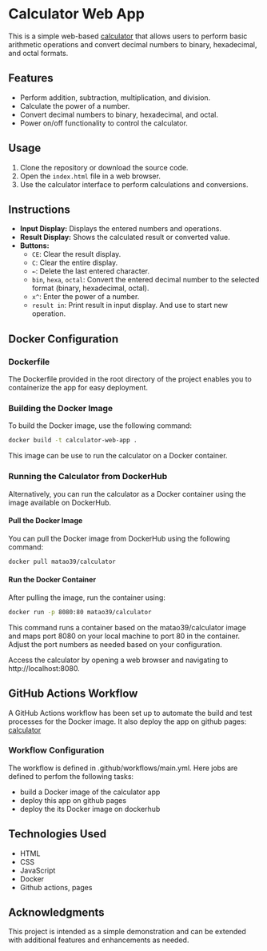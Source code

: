 # Calculator Web App

This is a simple web-based [calculator](https://amandinetao.github.io/calculator/) that allows users to perform basic arithmetic operations and convert decimal numbers to binary, hexadecimal, and octal formats.

## Features

- Perform addition, subtraction, multiplication, and division.
- Calculate the power of a number.
- Convert decimal numbers to binary, hexadecimal, and octal.
- Power on/off functionality to control the calculator.

## Usage

1. Clone the repository or download the source code.
2. Open the `index.html` file in a web browser.
3. Use the calculator interface to perform calculations and conversions.


## Instructions

- **Input Display:** Displays the entered numbers and operations.
- **Result Display:** Shows the calculated result or converted value.
- **Buttons:**
  - `CE`: Clear the result display.
  - `C`: Clear the entire display.
  - `←`: Delete the last entered character.
  - `bin`, `hexa`, `octal`: Convert the entered decimal number to the selected format (binary, hexadecimal, octal).
  - `x^`: Enter the power of a number.
  - `result in`: Print result in input display. And use to start new operation.
    
## Docker Configuration

### Dockerfile

The Dockerfile provided in the root directory of the project enables you to containerize the app for easy deployment.

### Building the Docker Image

To build the Docker image, use the following command:

```bash
docker build -t calculator-web-app .
```
This image can be use to run the calculator on a Docker container.


### Running the Calculator from DockerHub

Alternatively, you can run the calculator as a Docker container using the image available on DockerHub.

#### Pull the Docker Image

You can pull the Docker image from DockerHub using the following command:

```bash
docker pull matao39/calculator
```

#### Run the Docker Container

After pulling the image, run the container using:

```bash
docker run -p 8080:80 matao39/calculator
```

This command runs a container based on the matao39/calculator image and maps port 8080 on your local machine to port 80 in the container. Adjust the port numbers as needed based on your configuration.

Access the calculator by opening a web browser and navigating to http://localhost:8080.


##  GitHub Actions Workflow
A GitHub Actions workflow has been set up to automate the build and test processes for the Docker image. It also deploy the app on github pages:
[calculator](https://amandinetao.github.io/calculator/)

    

### Workflow Configuration
The workflow is defined in .github/workflows/main.yml.
Here jobs are defined to perfom the following tasks:
- build a Docker image of the calculator app 
- deploy this app on github pages
- deploy the its Docker image on dockerhub

## Technologies Used

- HTML
- CSS
- JavaScript
- Docker
- Github actions, pages


## Acknowledgments
This project is intended as a simple demonstration and can be extended with additional features and enhancements as needed.

